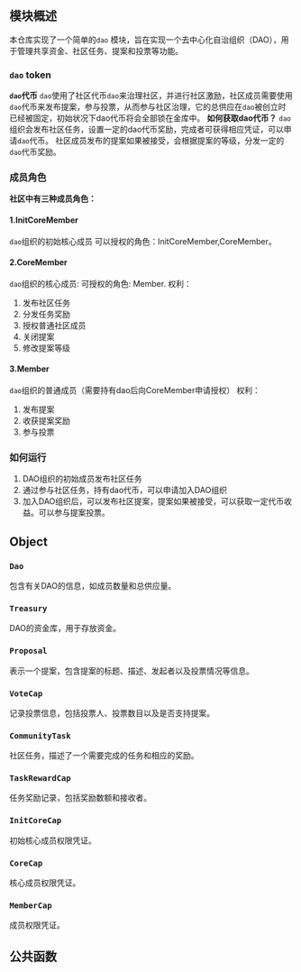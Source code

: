 ## 模块概述

本仓库实现了一个简单的`dao` 模块，旨在实现一个去中心化自治组织（DAO），用于管理共享资金、社区任务、提案和投票等功能。

### `dao` token
**`dao`代币**
`dao`使用了社区代币`dao`来治理社区，并进行社区激励，社区成员需要使用`dao`代币来发布提案，参与投票，从而参与社区治理，它的总供应在`dao`被创立时已经被固定，初始状况下dao代币将会全部锁在金库中。
**如何获取dao代币？**
`dao`组织会发布社区任务，设置一定的dao代币奖励，完成者可获得相应凭证，可以申请`dao`代币。
社区成员发布的提案如果被接受，会根据提案的等级，分发一定的`dao`代币奖励。

### 成员角色
**社区中有三种成员角色：** 

#### 1.InitCoreMember
`dao`组织的初始核心成员
可以授权的角色：InitCoreMember,CoreMember。
#### 2.CoreMember
`dao`组织的核心成员:
可授权的角色: Member.
权利：
1. 发布社区任务
2. 分发任务奖励
3. 授权普通社区成员
4. 关闭提案
5. 修改提案等级
#### 3.Member
`dao`组织的普通成员（需要持有dao后向CoreMember申请授权）
权利：
1. 发布提案
2. 收获提案奖励
3. 参与投票

### 如何运行
1. DAO组织的初始成员发布社区任务
2. 通过参与社区任务，持有dao代币，可以申请加入DAO组织
3. 加入DAO组织后，可以发布社区提案，提案如果被接受，可以获取一定代币收益。可以参与提案投票。

## Object



### `Dao`

包含有关DAO的信息，如成员数量和总供应量。

### `Treasury`

DAO的资金库，用于存放资金。

### `Proposal`

表示一个提案，包含提案的标题、描述、发起者以及投票情况等信息。

### `VoteCap`

记录投票信息，包括投票人、投票数目以及是否支持提案。

### `CommunityTask`

社区任务，描述了一个需要完成的任务和相应的奖励。

### `TaskRewardCap`

任务奖励记录，包括奖励数额和接收者。

### `InitCoreCap`

初始核心成员权限凭证。

### `CoreCap`

核心成员权限凭证。

### `MemberCap`

成员权限凭证。

## 公共函数

